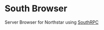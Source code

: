 # South Browser

Server Browser for Northstar using [SouthRPC](https://github.com/Jan200101/SouthRPC)
